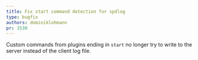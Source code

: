```yaml
---
title: Fix start command detection for spdlog
type: bugfix
authors: dominiklohmann
pr: 1530
---
```


Custom commands from plugins ending in `start` no longer try to write to the
server instead of the client log file.

